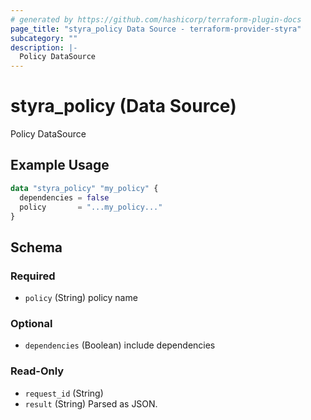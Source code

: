 ```yaml
---
# generated by https://github.com/hashicorp/terraform-plugin-docs
page_title: "styra_policy Data Source - terraform-provider-styra"
subcategory: ""
description: |-
  Policy DataSource
---
```


# styra_policy (Data Source)

Policy DataSource

## Example Usage

```terraform
data "styra_policy" "my_policy" {
  dependencies = false
  policy       = "...my_policy..."
}
```

<!-- schema generated by tfplugindocs -->
## Schema

### Required

- `policy` (String) policy name

### Optional

- `dependencies` (Boolean) include dependencies

### Read-Only

- `request_id` (String)
- `result` (String) Parsed as JSON.


